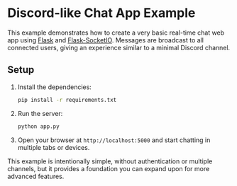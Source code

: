 # Discord-like Chat App Example

This example demonstrates how to create a very basic real-time chat web app using
[Flask](https://flask.palletsprojects.com/) and
[Flask-SocketIO](https://flask-socketio.readthedocs.io/). Messages are
broadcast to all connected users, giving an experience similar to a minimal
Discord channel.

## Setup

1. Install the dependencies:

   ```bash
   pip install -r requirements.txt
   ```

2. Run the server:

   ```bash
   python app.py
   ```

3. Open your browser at `http://localhost:5000` and start chatting in multiple
   tabs or devices.

This example is intentionally simple, without authentication or multiple
channels, but it provides a foundation you can expand upon for more advanced
features.
